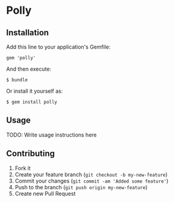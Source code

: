 # Polly

## Installation

Add this line to your application's Gemfile:

    gem 'polly'

And then execute:

    $ bundle

Or install it yourself as:

    $ gem install polly

## Usage

TODO: Write usage instructions here

## Contributing

1. Fork it
2. Create your feature branch (`git checkout -b my-new-feature`)
3. Commit your changes (`git commit -am 'Added some feature'`)
4. Push to the branch (`git push origin my-new-feature`)
5. Create new Pull Request
